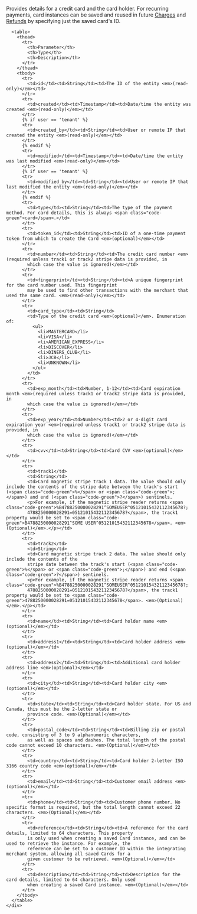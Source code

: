 <div class="method-area">
  <div class="method-copy">
    <div class="method-copy-padding">
      <p>Provides details for a credit card and the card holder. For recurring payments, card instances
      can be saved and reused in future <a href="#charges">Charges</a> and <a href="#refunds">Refunds</a> by specifying just the saved card's ID.</p>

      <table>
        <thead>
          <tr>
            <th>Parameter</th>
            <th>Type</th>
            <th>Description</th>
          </tr>
        </thead>
        <tbody>
          <tr>
            <td>id</td><td>String</td><td>The ID of the entity <em>(read-only)</em></td>
          </tr>
          <tr>
            <td>created</td><td>Timestamp</td><td>Date/time the entity was created <em>(read-only)</em></td>
          </tr>
          {% if user == 'tenant' %}
          <tr>
            <td>created_by</td><td>String</td><td>User or remote IP that created the entity <em>(read-only)</em></td>
          </tr>
          {% endif %}
          <tr>
            <td>modified</td><td>Timestamp</td><td>Date/time the entity was last modified <em>(read-only)</em></td>
          </tr>
          {% if user == 'tenant' %}
          <tr>
            <td>modified_by</td><td>String</td><td>User or remote IP that last modified the entity <em>(read-only)</em></td>
          </tr>
          {% endif %}
          <tr>
            <td>type</td><td>String</td><td>The type of the payment method. For card details, this is always <span class="code-green">card</span>.</td>
          </tr>
          <tr>
            <td>token_id</td><td>String</td><td>ID of a one-time payment token from which to create the Card <em>(optional)</em></td>
          </tr>
          <tr>
            <td>number</td><td>String</td><td>The credit card number <em>(required unless track1 or track2 stripe data is provided, in
            which case the value is ignored)</em></td>
          </tr>
          <tr>
            <td>fingerprint</td><td>String</td><td>A unique fingerprint for the card number used. This fingerprint
            may be used to find other transactions with the merchant that used the same card. <em>(read-only)</em></td>
          </tr>
          <tr>
            <td>card_type</td><td>String</td>
            <td>Type of the credit card <em>(optional)</em>. Enumeration of:
              <ul>
                <li>MASTERCARD</li>
                <li>VISA</li>
                <li>AMERICAN_EXPRESS</li>
                <li>DISCOVER</li>
                <li>DINERS_CLUB</li>
                <li>JCB</li>
                <li>UNKNOWN</li>
              </ul>
            </td>
          </tr>
          <tr>
            <td>exp_month</td><td>Number, 1-12</td><td>Card expiration month <em>(required unless track1 or track2 stripe data is provided, in
            which case the value is ignored)</em></td>
          </tr>
          <tr>
            <td>exp_year</td><td>Number</td><td>2 or 4-digit card expiration year <em>(required unless track1 or track2 stripe data is provided, in
            which case the value is ignored)</em></td>
          </tr>
          <tr>
            <td>cvv</td><td>String</td><td>Card CVV <em>(optional)</em></td>
          </tr>
          <tr>
            <td>track1</td>
            <td>String</td>
            <td>Card magnetic stripe track 1 data. The value should only include the contents of the stripe date between the track's start (<span class="code-green">%</span> or <span class="code-green">;</span>) and end (<span class="code-green">?</span>) sentinels.
            <p>For example, if the magnetic stripe reader returns <span class="code-green">%B4788250000028291^SOMEUSER^05121015432112345678?;
            4788250000028291=05121015432112345678?</span>, the track1 property would be set to <span class="code-green">B4788250000028291^SOME USER^05121015432112345678</span>. <em>(Optional)</em>.</p></td>
          </tr>
          <tr>
            <td>track2</td>
            <td>String</td>
            <td>Card magnetic stripe track 2 data. The value should only include the contents of the
            stripe date between the track's start (<span class="code-green">%</span> or <span class="code-green">;</span>) and end (<span class="code-green">?</span>) sentinels.
            <p>For example, if the magnetic stripe reader returns <span class="code-green">%B4788250000028291^SOMEUSER^05121015432112345678?;
            4788250000028291=05121015432112345678?</span>, the track1 property would be set to <span class="code-green">4788250000028291=05121015432112345678</span>. <em>(Optional)</em>.</p></td>
          </tr>
          <tr>
            <td>name</td><td>String</td><td>Card holder name <em>(optional)</em></td>
          </tr>
          <tr>
            <td>address1</td><td>String</td><td>Card holder address <em>(optional)</em></td>
          </tr>
          <tr>
            <td>address2</td><td>String</td><td>Additional card holder address line <em>(optional)</em></td>
          </tr>
          <tr>
            <td>city</td><td>String</td><td>Card holder city <em>(optional)</em></td>
          </tr>
          <tr>
            <td>state</td><td>String</td><td>Card holder state. For US and Canada, this must be the 2-letter state or
            province code. <em>(Optional)</em></td>
          </tr>
          <tr>
            <td>postal_code</td><td>String</td><td>Billing zip or postal code, consisting of 3 to 9 alphanumeric characters,
            as well as spaces and dashes. The total length of the postal code cannot exceed 10 characters. <em>(Optional)</em></td>
          </tr>
          <tr>
            <td>country</td><td>String</td><td>Card holder 2-letter ISO 3166 country code <em>(optional)</em></td>
          </tr>
          <tr>
            <td>email</td><td>String</td><td>Customer email address <em>(optional)</em></td>
          </tr>
          <tr>
            <td>phone</td><td>String</td><td>Customer phone number. No specific format is required, but the total length cannot exceed 22 characters. <em>(Optional)</em></td>
          </tr>
          <tr>
            <td>reference</td><td>String</td><td>A reference for the card details, limited to 64 characters. This property
            is only used when creating a saved Card instance, and can be used to retrieve the instance. For example, the
            reference can be set to a customer ID within the integrating merchant system, allowing all saved Cards for a
            given customer to be retrieved. <em>(Optional)</em></td>
          </tr>
          <tr>
            <td>description</td><td>String</td><td>Description for the card details, limited to 64 characters. Only used
            when creating a saved Card instance. <em>(Optional)</em></td>
          </tr>
        </tbody>
      </table>
    </div>
  </div>
</div>
